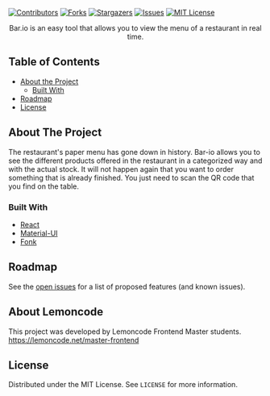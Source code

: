 <!-- PROJECT SHIELDS -->
<!--
*** I'm using markdown "reference style" links for readability.
*** Reference links are enclosed in brackets [ ] instead of parentheses ( ).
*** See the bottom of this document for the declaration of the reference variables
*** for contributors-url, forks-url, etc. This is an optional, concise syntax you may use.
*** https://www.markdownguide.org/basic-syntax/#reference-style-links
-->

[![Contributors][contributors-shield]][contributors-url]
[![Forks][forks-shield]][forks-url]
[![Stargazers][stars-shield]][stars-url]
[![Issues][issues-shield]][issues-url]
[![MIT License][license-shield]][license-url]

<!-- PROJECT LOGO -->
<p align="center">
    Bar.io is an easy tool that allows you to view the menu of a restaurant in real time.
</p>

<!-- TABLE OF CONTENTS -->

## Table of Contents

- [About the Project](#about-the-project)
  - [Built With](#built-with)
- [Roadmap](#roadmap)
- [License](#license)

<!-- ABOUT THE PROJECT -->

## About The Project

The restaurant's paper menu has gone down in history.
Bar-io allows you to see the different products offered in
the restaurant in a categorized way and with the actual stock.
It will not happen again that you want to order something that is already finished. You just need to scan the QR code that you find on the table.

<!-- Include collaborators -->

### Built With

- [React](https://github.com/facebook/react/)
- [Material-UI](https://material-ui.com/)
- [Fonk](https://lemoncode.github.io/fonk-doc/)

<!-- ROADMAP -->

## Roadmap

See the [open issues](https://github.com/Lemoncode/bar.io/issues) for a list of proposed features (and known issues).

<!-- Lemoncode -->

## About Lemoncode

This project was developed by Lemoncode Frontend Master students.
https://lemoncode.net/master-frontend

<!-- LICENSE -->

## License

Distributed under the MIT License. See `LICENSE` for more information.

<!-- MARKDOWN LINKS & IMAGES -->
<!-- https://www.markdownguide.org/basic-syntax/#reference-style-links -->

[contributors-shield]: https://img.shields.io/github/contributors/Lemoncode/code-paster.svg?style=flat-square
[contributors-url]: https://github.com/Lemoncode/code-paster/graphs/contributors
[forks-shield]: https://img.shields.io/github/forks/Lemoncode/code-paster.svg?style=flat-square
[forks-url]: https://github.com/Lemoncode/code-paster/network/members
[stars-shield]: https://img.shields.io/github/stars/Lemoncode/code-paster.svg?style=flat-square
[stars-url]: https://github.com/Lemoncode/code-paster/stargazers
[issues-shield]: https://img.shields.io/github/issues/Lemoncode/code-paster.svg?style=flat-square
[issues-url]: https://github.com/Lemoncode/code-paster/issues
[license-shield]: https://img.shields.io/github/license/Lemoncode/code-paster.svg?style=flat-square
[license-url]: https://github.com/Lemoncode/code-paster/blob/master/LICENSE.txt
